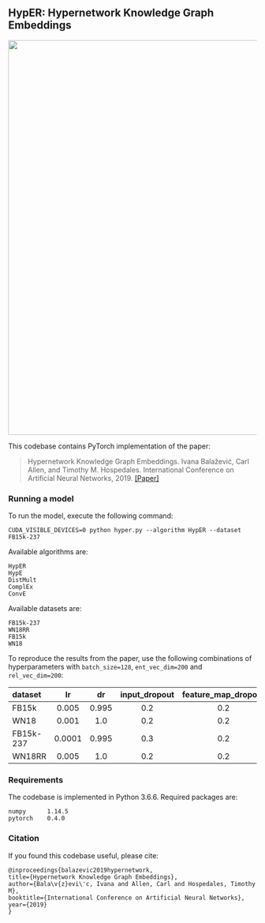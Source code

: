 
## HypER: Hypernetwork Knowledge Graph Embeddings

<p align="center">
  <img src="https://raw.githubusercontent.com/ibalazevic/HypER/master/hyper.png"/ width=800>
</p>

This codebase contains PyTorch implementation of the paper:

> Hypernetwork Knowledge Graph Embeddings.
> Ivana Balažević, Carl Allen, and Timothy M. Hospedales.
> International Conference on Artificial Neural Networks, 2019.
> [[Paper]](https://arxiv.org/pdf/1808.07018.pdf)

### Running a model

To run the model, execute the following command:

`CUDA_VISIBLE_DEVICES=0 python hyper.py --algorithm HypER --dataset FB15k-237`


Available algorithms are:

    HypER
    HypE
    DistMult
    ComplEx
    ConvE

Available datasets are:
    
    FB15k-237
    WN18RR
    FB15k
    WN18

To reproduce the results from the paper, use the following combinations of hyperparameters with `batch_size=128`, `ent_vec_dim=200` and `rel_vec_dim=200`:

dataset | lr | dr | input_dropout | feature_map_dropout | hidden_dropout | label_smoothing 
:--- | :---: | :---: | :---: | :---: | :---: | :---: | 
FB15k | 0.005 | 0.995 | 0.2 | 0.2 | 0.3 | 0.
WN18 | 0.001 | 1.0 | 0.2 | 0.2 | 0.3 | 0.1
FB15k-237 | 0.0001 | 0.995 | 0.3 | 0.2 | 0.3 | 0.1
WN18RR | 0.005 | 1.0 | 0.2 | 0.2 | 0.3| 0.1

### Requirements

The codebase is implemented in Python 3.6.6. Required packages are:

    numpy      1.14.5
    pytorch    0.4.0

### Citation

If you found this codebase useful, please cite:

    @inproceedings{balazevic2019hypernetwork,
    title={Hypernetwork Knowledge Graph Embeddings},
    author={Bala\v{z}evi\'c, Ivana and Allen, Carl and Hospedales, Timothy M},
    booktitle={International Conference on Artificial Neural Networks},
    year={2019}
    }
